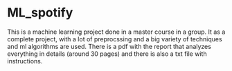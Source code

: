 # ML_spotify
This is a machine learning project done in a master course in a group. It as a complete project, with a lot of preprocssing and a big variety of techniques and ml algorithms are used. There is a pdf with the report that analyzes everything in details (around 30 pages) and there is also a txt file with instructions.
